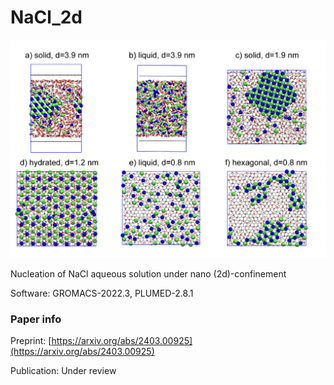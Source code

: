 # NaCl_2d


![NaCl_2d](nacl_2d.png)


Nucleation of NaCl aqueous solution under nano (2d)-confinement 

Software: GROMACS-2022.3, PLUMED-2.8.1

### Paper info
Preprint: [https://arxiv.org/abs/2403.00925](https://arxiv.org/abs/2403.00925)

Publication: Under review []()

